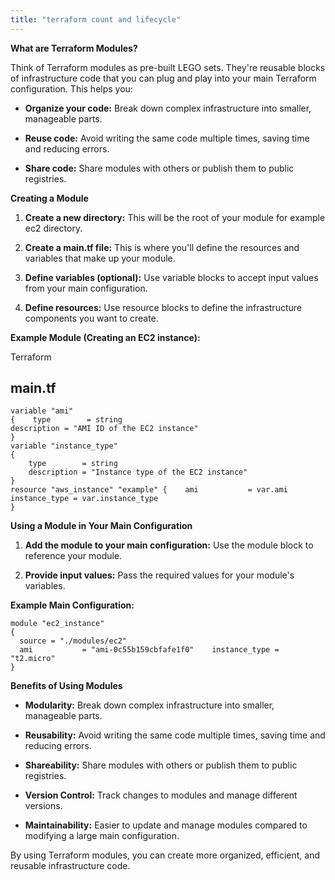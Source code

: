 ```yaml
---
title: "terraform count and lifecycle"
---
```


**What are Terraform Modules?**

Think of Terraform modules as pre-built LEGO sets. They're reusable blocks of infrastructure code that you can plug and play into your main Terraform configuration. This helps you:

*   **Organize your code:** Break down complex infrastructure into smaller, manageable parts.
    
*   **Reuse code:** Avoid writing the same code multiple times, saving time and reducing errors.
    
*   **Share code:** Share modules with others or publish them to public registries.
    
**Creating a Module**

1.  **Create a new directory:** This will be the root of your module for example ec2 directory.
    
2.  **Create a main.tf file:** This is where you'll define the resources and variables that make up your module.
    
3.  **Define variables (optional):** Use variable blocks to accept input values from your main configuration.
    
4.  **Define resources:** Use resource blocks to define the infrastructure components you want to create.
    
**Example Module (Creating an EC2 instance):**

Terraform

## main.tf  

```
variable "ami" 
{    type        = string    
description = "AMI ID of the EC2 instance"  
}  
variable "instance_type" 
{    
    type        = string    
    description = "Instance type of the EC2 instance"     
}  
resource "aws_instance" "example" {    ami           = var.ami    
instance_type = var.instance_type  
}  

```

**Using a Module in Your Main Configuration**

1.  **Add the module to your main configuration:** Use the module block to reference your module.
    
2.  **Provide input values:** Pass the required values for your module's variables.
    

**Example Main Configuration:**

```
module "ec2_instance" 
{    
  source = "./modules/ec2"    
  ami           = "ami-0c55b159cbfafe1f0"    instance_type = "t2.micro"  
}  
```

**Benefits of Using Modules**

*   **Modularity:** Break down complex infrastructure into smaller, manageable parts.
    
*   **Reusability:** Avoid writing the same code multiple times, saving time and reducing errors.
    
*   **Shareability:** Share modules with others or publish them to public registries.
    
*   **Version Control:** Track changes to modules and manage different versions.
    
*   **Maintainability:** Easier to update and manage modules compared to modifying a large main configuration.
    

By using Terraform modules, you can create more organized, efficient, and reusable infrastructure code.